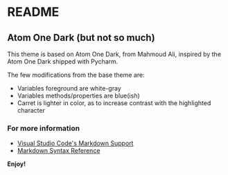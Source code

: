 # README
## Atom One Dark (but not so much)
This theme is based on Atom One Dark, from Mahmoud Ali, inspired by the Atom One Dark shipped with Pycharm.

The few modifications from the base theme are:

- Variables foreground are white-gray
- Variables methods/properties are blue(ish)
- Carret is lighter in color, as to increase contrast with the highlighted character

### For more information
* [Visual Studio Code's Markdown Support](http://code.visualstudio.com/docs/languages/markdown)
* [Markdown Syntax Reference](https://help.github.com/articles/markdown-basics/)

**Enjoy!**
